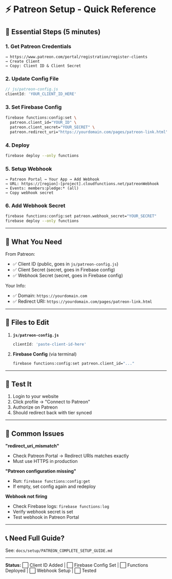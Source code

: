 # ⚡ Patreon Setup - Quick Reference

## 🎯 Essential Steps (5 minutes)

### 1. Get Patreon Credentials
```
→ https://www.patreon.com/portal/registration/register-clients
→ Create Client
→ Copy: Client ID & Client Secret
```

### 2. Update Config File
```javascript
// js/patreon-config.js
clientId: 'YOUR_CLIENT_ID_HERE'
```

### 3. Set Firebase Config
```bash
firebase functions:config:set \
  patreon.client_id="YOUR_ID" \
  patreon.client_secret="YOUR_SECRET" \
  patreon.redirect_uri="https://yourdomain.com/pages/patreon-link.html"
```

### 4. Deploy
```bash
firebase deploy --only functions
```

### 5. Setup Webhook
```
→ Patreon Portal → Your App → Add Webhook
→ URL: https://[region]-[project].cloudfunctions.net/patreonWebhook
→ Events: members:pledge:* (all)
→ Copy webhook secret
```

### 6. Add Webhook Secret
```bash
firebase functions:config:set patreon.webhook_secret="YOUR_SECRET"
firebase deploy --only functions
```

---

## 🔑 What You Need

From Patreon:
- ✅ Client ID (public, goes in `js/patreon-config.js`)
- ✅ Client Secret (secret, goes in Firebase config)
- ✅ Webhook Secret (secret, goes in Firebase config)

Your Info:
- ✅ Domain: `https://yourdomain.com`
- ✅ Redirect URI: `https://yourdomain.com/pages/patreon-link.html`

---

## 📁 Files to Edit

1. **`js/patreon-config.js`**
   ```javascript
   clientId: 'paste-client-id-here'
   ```

2. **Firebase Config** (via terminal)
   ```bash
   firebase functions:config:set patreon.client_id="..."
   ```

---

## 🧪 Test It

1. Login to your website
2. Click profile → "Connect to Patreon"
3. Authorize on Patreon
4. Should redirect back with tier synced

---

## 🐛 Common Issues

**"redirect_uri_mismatch"**
- Check Patreon Portal → Redirect URIs matches exactly
- Must use HTTPS in production

**"Patreon configuration missing"**
- Run: `firebase functions:config:get`
- If empty, set config again and redeploy

**Webhook not firing**
- Check Firebase logs: `firebase functions:log`
- Verify webhook secret is set
- Test webhook in Patreon Portal

---

## 📞 Need Full Guide?

See: `docs/setup/PATREON_COMPLETE_SETUP_GUIDE.md`

---

**Status:** ⬜ Client ID Added | ⬜ Firebase Config Set | ⬜ Functions Deployed | ⬜ Webhook Setup | ⬜ Tested
